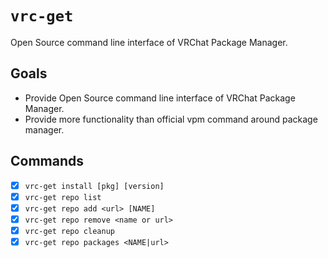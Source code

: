 `vrc-get`
====

Open Source command line interface of VRChat Package Manager. 

## Goals

- Provide Open Source command line interface of VRChat Package Manager.
- Provide more functionality than official vpm command around package manager.

## Commands

- [x] `vrc-get install [pkg] [version]`
- [x] `vrc-get repo list`
- [x] `vrc-get repo add <url> [NAME]`
- [x] `vrc-get repo remove <name or url>`
- [x] `vrc-get repo cleanup`
- [x] `vrc-get repo packages <NAME|url>`
